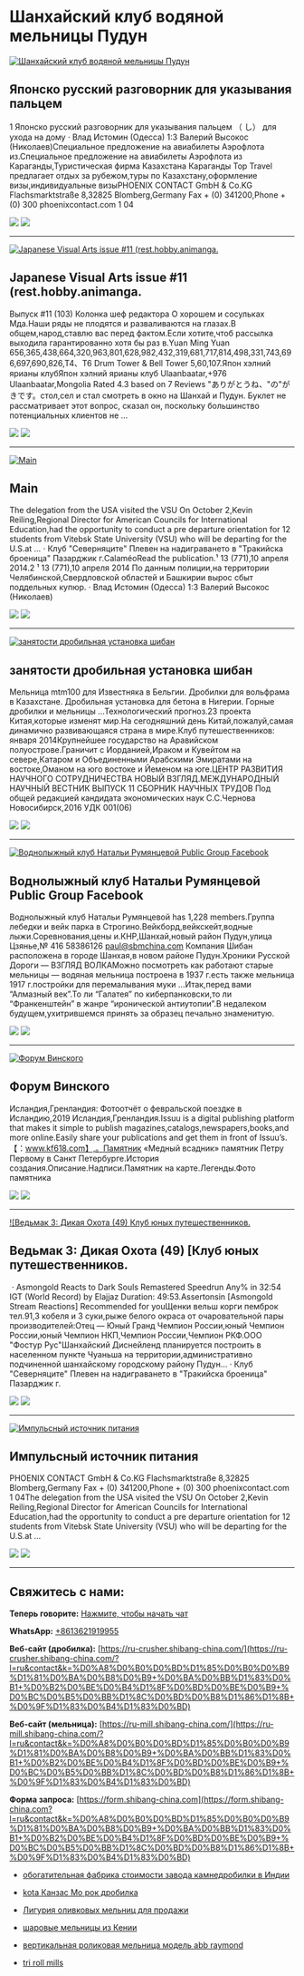 # Шанхайский клуб водяной мельницы Пудун

<a href="https://swt.shibang-china.com/?l=ru&img&k=%D0%A8%D0%B0%D0%BD%D1%85%D0%B0%D0%B9%D1%81%D0%BA%D0%B8%D0%B9+%D0%BA%D0%BB%D1%83%D0%B1+%D0%B2%D0%BE%D0%B4%D1%8F%D0%BD%D0%BE%D0%B9+%D0%BC%D0%B5%D0%BB%D1%8C%D0%BD%D0%B8%D1%86%D1%8B+%D0%9F%D1%83%D0%B4%D1%83%D0%BD" target="_blank">![Шанхайский клуб водяной мельницы Пудун](http://static.shibang-china.com/all-800x300/1449.jpg)</a>

## Японско русский разговорник для указывания пальцем
1 Японско русский разговорник для указывания пальцем （ し） для ухода на дому&nbsp;&#0183;&#32;Влад Истомин (Одесса) 1:3 Валерий Высокос (Николаев)Специальное предложение на авиабилеты Аэрофлота из.Специальное предложение на авиабилеты Аэрофлота из Караганды,Туристическая фирма Казахстана Караганды Top Travel предлагает отдых за рубежом,туры по Казахстану,оформление визы,индивидуальные визыPHOENIX CONTACT GmbH &amp; Co.KG Flachsmarktstra&#223;e 8,32825 Blomberg,Germany Fax + (0) 341200,Phone + (0) 300 phoenixcontact.com 1 04


<a href="https://whatsapp.shibangsoft.com/WhatsApp.php" target="_blank" title="WhatsApp">![](http://static.shibang-china.com/icon/whatsapp.png)</a> <a href="https://swt.shibang-china.com/?l=ru&icon&k=%D0%A8%D0%B0%D0%BD%D1%85%D0%B0%D0%B9%D1%81%D0%BA%D0%B8%D0%B9+%D0%BA%D0%BB%D1%83%D0%B1+%D0%B2%D0%BE%D0%B4%D1%8F%D0%BD%D0%BE%D0%B9+%D0%BC%D0%B5%D0%BB%D1%8C%D0%BD%D0%B8%D1%86%D1%8B+%D0%9F%D1%83%D0%B4%D1%83%D0%BD" target="_blank">![](http://static.shibang-china.com/icon/chat-ru.png)</a>

---

<a href="https://swt.shibang-china.com/?l=ru&img&k=%D0%A8%D0%B0%D0%BD%D1%85%D0%B0%D0%B9%D1%81%D0%BA%D0%B8%D0%B9+%D0%BA%D0%BB%D1%83%D0%B1+%D0%B2%D0%BE%D0%B4%D1%8F%D0%BD%D0%BE%D0%B9+%D0%BC%D0%B5%D0%BB%D1%8C%D0%BD%D0%B8%D1%86%D1%8B+%D0%9F%D1%83%D0%B4%D1%83%D0%BD" target="_blank">![Japanese Visual Arts issue #11 (rest.hobby.animanga.](http://static.shibang-china.com/all-800x300/427.jpg)</a>

## Japanese Visual Arts issue #11 (rest.hobby.animanga.
Выпуск #11 (103) Колонка шеф редактора О хорошем и сосульках Мда.Наши ряды не плодятся и разваливаются на глазах.В общем,народ,ставлю вас перед фактом.Если хотите,чтоб рассылка выходила гарантированно хотя бы раз в.Yuan Ming Yuan 656,365,438,664,320,963,801,628,982,432,319,681,717,814,498,331,743,696,697,690,826,T4、T6 Drum Tower &amp; Bell Tower 5,60,107.Япон хэлний ярианы клубЯпон хэлний ярианы клуб Ulaanbaatar,+976 Ulaanbaatar,Mongolia Rated 4.3 based on 7 Reviews &quot;ありがとうね、&quot;の&quot;がきです。стол,сел и стал смотреть в окно на Шанхай и Пудун. Буклет не рассматривает этот вопрос, сказал он, поскольку большинство потенциальных клиентов не …


<a href="https://whatsapp.shibangsoft.com/WhatsApp.php" target="_blank" title="WhatsApp">![](http://static.shibang-china.com/icon/whatsapp.png)</a> <a href="https://swt.shibang-china.com/?l=ru&icon&k=%D0%A8%D0%B0%D0%BD%D1%85%D0%B0%D0%B9%D1%81%D0%BA%D0%B8%D0%B9+%D0%BA%D0%BB%D1%83%D0%B1+%D0%B2%D0%BE%D0%B4%D1%8F%D0%BD%D0%BE%D0%B9+%D0%BC%D0%B5%D0%BB%D1%8C%D0%BD%D0%B8%D1%86%D1%8B+%D0%9F%D1%83%D0%B4%D1%83%D0%BD" target="_blank">![](http://static.shibang-china.com/icon/chat-ru.png)</a>

---

<a href="https://swt.shibang-china.com/?l=ru&img&k=%D0%A8%D0%B0%D0%BD%D1%85%D0%B0%D0%B9%D1%81%D0%BA%D0%B8%D0%B9+%D0%BA%D0%BB%D1%83%D0%B1+%D0%B2%D0%BE%D0%B4%D1%8F%D0%BD%D0%BE%D0%B9+%D0%BC%D0%B5%D0%BB%D1%8C%D0%BD%D0%B8%D1%86%D1%8B+%D0%9F%D1%83%D0%B4%D1%83%D0%BD" target="_blank">![Main](http://static.shibang-china.com/all-800x300/1237.jpg)</a>

## Main
The delegation from the USA visited the VSU On October 2,Kevin Reiling,Regional Director for American Councils for International Education,had the opportunity to conduct a pre departure orientation for 12 students from Vitebsk State University (VSU) who will be departing for the U.S.at …&nbsp;&#0183;&#32;Клуб &quot;Северняците&quot; Плевен на надиграването в &quot;Тракийска броеница&quot; Пазарджик г.Calam&#233;oRead the publication.&#185; 13 (771),10 апреля 2014.2 &#185; 13 (771),10 апреля 2014 По данным полиции,на территории Челябинской,Свердловской областей и Башкирии вырос сбыт поддельных купюр.&nbsp;&#0183;&#32;Влад Истомин (Одесса) 1:3 Валерий Высокос (Николаев)


<a href="https://whatsapp.shibangsoft.com/WhatsApp.php" target="_blank" title="WhatsApp">![](http://static.shibang-china.com/icon/whatsapp.png)</a> <a href="https://swt.shibang-china.com/?l=ru&icon&k=%D0%A8%D0%B0%D0%BD%D1%85%D0%B0%D0%B9%D1%81%D0%BA%D0%B8%D0%B9+%D0%BA%D0%BB%D1%83%D0%B1+%D0%B2%D0%BE%D0%B4%D1%8F%D0%BD%D0%BE%D0%B9+%D0%BC%D0%B5%D0%BB%D1%8C%D0%BD%D0%B8%D1%86%D1%8B+%D0%9F%D1%83%D0%B4%D1%83%D0%BD" target="_blank">![](http://static.shibang-china.com/icon/chat-ru.png)</a>

---

<a href="https://swt.shibang-china.com/?l=ru&img&k=%D0%A8%D0%B0%D0%BD%D1%85%D0%B0%D0%B9%D1%81%D0%BA%D0%B8%D0%B9+%D0%BA%D0%BB%D1%83%D0%B1+%D0%B2%D0%BE%D0%B4%D1%8F%D0%BD%D0%BE%D0%B9+%D0%BC%D0%B5%D0%BB%D1%8C%D0%BD%D0%B8%D1%86%D1%8B+%D0%9F%D1%83%D0%B4%D1%83%D0%BD" target="_blank">![занятости дробильная установка шибан](http://static.shibang-china.com/all-800x300/1184.jpg)</a>

## занятости дробильная установка шибан
Мельница mtm100 для Известняка в Бельгии. Дробилки для вольфрама в Казахстане. Дробильная установка для бетона в Нигерии. Горные дробилки и мельницы …Технологический прогноз.23 проекта Китая,которые изменят мир.На сегодняшний день Китай,пожалуй,самая динамично развивающаяся страна в мире.Клуб путешественников: января 2014Крупнейшее государство на Аравийском полуострове.Граничит с Иорданией,Ираком и Кувейтом на севере,Катаром и Объединенными Арабскими Эмиратами на востоке,Оманом на юго востоке и Йеменом на юге.ЦЕНТР РАЗВИТИЯ НАУЧНОГО СОТРУДНИЧЕСТВА НОВЫЙ ВЗГЛЯД.МЕЖДУНАРОДНЫЙ НАУЧНЫЙ ВЕСТНИК ВЫПУСК 11 СБОРНИК НАУЧНЫХ ТРУДОВ Под общей редакцией кандидата экономических наук С.С.Чернова Новосибирск,2016 УДК 001(06)


<a href="https://whatsapp.shibangsoft.com/WhatsApp.php" target="_blank" title="WhatsApp">![](http://static.shibang-china.com/icon/whatsapp.png)</a> <a href="https://swt.shibang-china.com/?l=ru&icon&k=%D0%A8%D0%B0%D0%BD%D1%85%D0%B0%D0%B9%D1%81%D0%BA%D0%B8%D0%B9+%D0%BA%D0%BB%D1%83%D0%B1+%D0%B2%D0%BE%D0%B4%D1%8F%D0%BD%D0%BE%D0%B9+%D0%BC%D0%B5%D0%BB%D1%8C%D0%BD%D0%B8%D1%86%D1%8B+%D0%9F%D1%83%D0%B4%D1%83%D0%BD" target="_blank">![](http://static.shibang-china.com/icon/chat-ru.png)</a>

---

<a href="https://swt.shibang-china.com/?l=ru&img&k=%D0%A8%D0%B0%D0%BD%D1%85%D0%B0%D0%B9%D1%81%D0%BA%D0%B8%D0%B9+%D0%BA%D0%BB%D1%83%D0%B1+%D0%B2%D0%BE%D0%B4%D1%8F%D0%BD%D0%BE%D0%B9+%D0%BC%D0%B5%D0%BB%D1%8C%D0%BD%D0%B8%D1%86%D1%8B+%D0%9F%D1%83%D0%B4%D1%83%D0%BD" target="_blank">![Воднолыжный клуб Натальи Румянцевой Public Group Facebook](http://static.shibang-china.com/all-800x300/562.jpg)</a>

## Воднолыжный клуб Натальи Румянцевой Public Group Facebook
Воднолыжный клуб Натальи Румянцевой has 1,228 members.Группа лебедки и вейк парка в Строгино.Вейкборд,вейкскейт,водные лыжи.Соревнования,цены и.КНР,Шанхай,новый район Пудун,улица Цзянье,№ 416 58386126 paul@sbmchina.com Компания Шибан расположена в городе Шанхая,в новом районе Пудун.Хроники Русской Дороги — ВЗГЛЯД ВОЛКАМожно посмотреть как работают старые мельницы — водяная мельница построена в 1937 г.есть также мельница 1917 г.постройки для перемалывания муки …Итак,перед вами “Алмазный век”.То ли “Галатея” по киберпанковски,то ли “Франкенштейн” в жанре “иронической антиутопии”.В недалеком будущем,ухитрившемся принять за образец печально знаменитую.


<a href="https://whatsapp.shibangsoft.com/WhatsApp.php" target="_blank" title="WhatsApp">![](http://static.shibang-china.com/icon/whatsapp.png)</a> <a href="https://swt.shibang-china.com/?l=ru&icon&k=%D0%A8%D0%B0%D0%BD%D1%85%D0%B0%D0%B9%D1%81%D0%BA%D0%B8%D0%B9+%D0%BA%D0%BB%D1%83%D0%B1+%D0%B2%D0%BE%D0%B4%D1%8F%D0%BD%D0%BE%D0%B9+%D0%BC%D0%B5%D0%BB%D1%8C%D0%BD%D0%B8%D1%86%D1%8B+%D0%9F%D1%83%D0%B4%D1%83%D0%BD" target="_blank">![](http://static.shibang-china.com/icon/chat-ru.png)</a>

---

<a href="https://swt.shibang-china.com/?l=ru&img&k=%D0%A8%D0%B0%D0%BD%D1%85%D0%B0%D0%B9%D1%81%D0%BA%D0%B8%D0%B9+%D0%BA%D0%BB%D1%83%D0%B1+%D0%B2%D0%BE%D0%B4%D1%8F%D0%BD%D0%BE%D0%B9+%D0%BC%D0%B5%D0%BB%D1%8C%D0%BD%D0%B8%D1%86%D1%8B+%D0%9F%D1%83%D0%B4%D1%83%D0%BD" target="_blank">![Форум Винского](http://static.shibang-china.com/all-800x300/835.jpg)</a>

## Форум Винского
Исландия,Гренландия: Фотоотчёт о февральской поездке в Исландию,2019 Исландия,Гренландия.Issuu is a digital publishing platform that makes it simple to publish magazines,catalogs,newspapers,books,and more online.Easily share your publications and get them in front of Issuu’s.【：www.kf618.com】,。Памятник &#171;Медный всадник&#187; памятник Петру Первому в Санкт Петербурге.История создания.Описание.Надписи.Памятник на карте.Легенды.Фото памятника


<a href="https://whatsapp.shibangsoft.com/WhatsApp.php" target="_blank" title="WhatsApp">![](http://static.shibang-china.com/icon/whatsapp.png)</a> <a href="https://swt.shibang-china.com/?l=ru&icon&k=%D0%A8%D0%B0%D0%BD%D1%85%D0%B0%D0%B9%D1%81%D0%BA%D0%B8%D0%B9+%D0%BA%D0%BB%D1%83%D0%B1+%D0%B2%D0%BE%D0%B4%D1%8F%D0%BD%D0%BE%D0%B9+%D0%BC%D0%B5%D0%BB%D1%8C%D0%BD%D0%B8%D1%86%D1%8B+%D0%9F%D1%83%D0%B4%D1%83%D0%BD" target="_blank">![](http://static.shibang-china.com/icon/chat-ru.png)</a>

---

<a href="https://swt.shibang-china.com/?l=ru&img&k=%D0%A8%D0%B0%D0%BD%D1%85%D0%B0%D0%B9%D1%81%D0%BA%D0%B8%D0%B9+%D0%BA%D0%BB%D1%83%D0%B1+%D0%B2%D0%BE%D0%B4%D1%8F%D0%BD%D0%BE%D0%B9+%D0%BC%D0%B5%D0%BB%D1%8C%D0%BD%D0%B8%D1%86%D1%8B+%D0%9F%D1%83%D0%B4%D1%83%D0%BD" target="_blank">![Ведьмак 3: Дикая Охота (49) [Клуб юных путешественников.](http://static.shibang-china.com/all-800x300/615.jpg)</a>

## Ведьмак 3: Дикая Охота (49) [Клуб юных путешественников.
&nbsp;&#0183;&#32;Asmongold Reacts to Dark Souls Remastered Speedrun Any% in 32:54 IGT (World Record) by Elajjaz Duration: 49:53.Assertonsin [Asmongold Stream Reactions] Recommended for youЩенки вельш корги пемброк тел.91,3 кобеля и 3 суки,рыже белого окраса от очаровательной пары производителей:Отец — Юный Гранд Чемпион России,юный Чемпион России,юный Чемпион НКП,Чемпион России,Чемпион РКФ.ООО &quot;Фостур Рус&quot;Шанхайский Диснейленд планируется построить в населенном пункте Чуаньша на территории,административно подчиненной шанхайскому городскому району Пудун…&nbsp;&#0183;&#32;Клуб &quot;Северняците&quot; Плевен на надиграването в &quot;Тракийска броеница&quot; Пазарджик г.


<a href="https://whatsapp.shibangsoft.com/WhatsApp.php" target="_blank" title="WhatsApp">![](http://static.shibang-china.com/icon/whatsapp.png)</a> <a href="https://swt.shibang-china.com/?l=ru&icon&k=%D0%A8%D0%B0%D0%BD%D1%85%D0%B0%D0%B9%D1%81%D0%BA%D0%B8%D0%B9+%D0%BA%D0%BB%D1%83%D0%B1+%D0%B2%D0%BE%D0%B4%D1%8F%D0%BD%D0%BE%D0%B9+%D0%BC%D0%B5%D0%BB%D1%8C%D0%BD%D0%B8%D1%86%D1%8B+%D0%9F%D1%83%D0%B4%D1%83%D0%BD" target="_blank">![](http://static.shibang-china.com/icon/chat-ru.png)</a>

---

<a href="https://swt.shibang-china.com/?l=ru&img&k=%D0%A8%D0%B0%D0%BD%D1%85%D0%B0%D0%B9%D1%81%D0%BA%D0%B8%D0%B9+%D0%BA%D0%BB%D1%83%D0%B1+%D0%B2%D0%BE%D0%B4%D1%8F%D0%BD%D0%BE%D0%B9+%D0%BC%D0%B5%D0%BB%D1%8C%D0%BD%D0%B8%D1%86%D1%8B+%D0%9F%D1%83%D0%B4%D1%83%D0%BD" target="_blank">![Импульсный источник питания](http://static.shibang-china.com/all-800x300/1353.jpg)</a>

## Импульсный источник питания
PHOENIX CONTACT GmbH &amp; Co.KG Flachsmarktstra&#223;e 8,32825 Blomberg,Germany Fax + (0) 341200,Phone + (0) 300 phoenixcontact.com 1 04The delegation from the USA visited the VSU On October 2,Kevin Reiling,Regional Director for American Councils for International Education,had the opportunity to conduct a pre departure orientation for 12 students from Vitebsk State University (VSU) who will be departing for the U.S.at …

<a href="https://whatsapp.shibangsoft.com/WhatsApp.php" target="_blank" title="WhatsApp">![](http://static.shibang-china.com/icon/whatsapp.png)</a> <a href="https://swt.shibang-china.com/?l=ru&icon&k=%D0%A8%D0%B0%D0%BD%D1%85%D0%B0%D0%B9%D1%81%D0%BA%D0%B8%D0%B9+%D0%BA%D0%BB%D1%83%D0%B1+%D0%B2%D0%BE%D0%B4%D1%8F%D0%BD%D0%BE%D0%B9+%D0%BC%D0%B5%D0%BB%D1%8C%D0%BD%D0%B8%D1%86%D1%8B+%D0%9F%D1%83%D0%B4%D1%83%D0%BD" target="_blank">![](http://static.shibang-china.com/icon/chat-ru.png)</a>

---
## Свяжитесь с нами:

**Теперь говорите:** [Нажмите, чтобы начать чат](https://swt.shibang-china.com?l=ru&contact&k=%D0%A8%D0%B0%D0%BD%D1%85%D0%B0%D0%B9%D1%81%D0%BA%D0%B8%D0%B9+%D0%BA%D0%BB%D1%83%D0%B1+%D0%B2%D0%BE%D0%B4%D1%8F%D0%BD%D0%BE%D0%B9+%D0%BC%D0%B5%D0%BB%D1%8C%D0%BD%D0%B8%D1%86%D1%8B+%D0%9F%D1%83%D0%B4%D1%83%D0%BD)

**WhatsApp:**  [+8613621919955](https://whatsapp.shibangsoft.com/WhatsApp.php)

**Веб-сайт (дробилка):** [https://ru-crusher.shibang-china.com/](https://ru-crusher.shibang-china.com/?l=ru&contact&k=%D0%A8%D0%B0%D0%BD%D1%85%D0%B0%D0%B9%D1%81%D0%BA%D0%B8%D0%B9+%D0%BA%D0%BB%D1%83%D0%B1+%D0%B2%D0%BE%D0%B4%D1%8F%D0%BD%D0%BE%D0%B9+%D0%BC%D0%B5%D0%BB%D1%8C%D0%BD%D0%B8%D1%86%D1%8B+%D0%9F%D1%83%D0%B4%D1%83%D0%BD)

**Веб-сайт (мельница):** [https://ru-mill.shibang-china.com/](https://ru-mill.shibang-china.com/?l=ru&contact&k=%D0%A8%D0%B0%D0%BD%D1%85%D0%B0%D0%B9%D1%81%D0%BA%D0%B8%D0%B9+%D0%BA%D0%BB%D1%83%D0%B1+%D0%B2%D0%BE%D0%B4%D1%8F%D0%BD%D0%BE%D0%B9+%D0%BC%D0%B5%D0%BB%D1%8C%D0%BD%D0%B8%D1%86%D1%8B+%D0%9F%D1%83%D0%B4%D1%83%D0%BD)

**Форма запроса:** [https://form.shibang-china.com](https://form.shibang-china.com?l=ru&contact&k=%D0%A8%D0%B0%D0%BD%D1%85%D0%B0%D0%B9%D1%81%D0%BA%D0%B8%D0%B9+%D0%BA%D0%BB%D1%83%D0%B1+%D0%B2%D0%BE%D0%B4%D1%8F%D0%BD%D0%BE%D0%B9+%D0%BC%D0%B5%D0%BB%D1%8C%D0%BD%D0%B8%D1%86%D1%8B+%D0%9F%D1%83%D0%B4%D1%83%D0%BD)

* [обогатительная фабрика стоимости завода камнедробилки в Индии](../134/%D0%BE%D0%B1%D0%BE%D0%B3%D0%B0%D1%82%D0%B8%D1%82%D0%B5%D0%BB%D1%8C%D0%BD%D0%B0%D1%8F%20%D1%84%D0%B0%D0%B1%D1%80%D0%B8%D0%BA%D0%B0%20%D1%81%D1%82%D0%BE%D0%B8%D0%BC%D0%BE%D1%81%D1%82%D0%B8%20%D0%B7%D0%B0%D0%B2%D0%BE%D0%B4%D0%B0%20%D0%BA%D0%B0%D0%BC%D0%BD%D0%B5%D0%B4%D1%80%D0%BE%D0%B1%D0%B8%D0%BB%D0%BA%D0%B8%20%D0%B2%20%D0%98%D0%BD%D0%B4%D0%B8%D0%B8.md)

* [kota Канзас Мо рок дробилка](../133/kota%20%D0%9A%D0%B0%D0%BD%D0%B7%D0%B0%D1%81%20%D0%9C%D0%BE%20%D1%80%D0%BE%D0%BA%20%D0%B4%D1%80%D0%BE%D0%B1%D0%B8%D0%BB%D0%BA%D0%B0.md)

* [Лигурия оливковых мельниц для продажи](../134/%D0%9B%D0%B8%D0%B3%D1%83%D1%80%D0%B8%D1%8F%20%D0%BE%D0%BB%D0%B8%D0%B2%D0%BA%D0%BE%D0%B2%D1%8B%D1%85%20%D0%BC%D0%B5%D0%BB%D1%8C%D0%BD%D0%B8%D1%86%20%D0%B4%D0%BB%D1%8F%20%D0%BF%D1%80%D0%BE%D0%B4%D0%B0%D0%B6%D0%B8.md)

* [шаровые мельницы из Кении](../134/%D1%88%D0%B0%D1%80%D0%BE%D0%B2%D1%8B%D0%B5%20%D0%BC%D0%B5%D0%BB%D1%8C%D0%BD%D0%B8%D1%86%D1%8B%20%D0%B8%D0%B7%20%D0%9A%D0%B5%D0%BD%D0%B8%D0%B8.md)

* [вертикальная роликовая мельница модель abb raymond](../133/%D0%B2%D0%B5%D1%80%D1%82%D0%B8%D0%BA%D0%B0%D0%BB%D1%8C%D0%BD%D0%B0%D1%8F%20%D1%80%D0%BE%D0%BB%D0%B8%D0%BA%D0%BE%D0%B2%D0%B0%D1%8F%20%D0%BC%D0%B5%D0%BB%D1%8C%D0%BD%D0%B8%D1%86%D0%B0%20%D0%BC%D0%BE%D0%B4%D0%B5%D0%BB%D1%8C%20abb%20raymond.md)

* [tri roll mills](../133/tri%20roll%20mills.md)